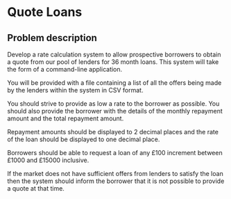# Quote Loans #

## Problem description ##
Develop a rate calculation system to allow prospective borrowers to obtain a quote from our pool of lenders for 36 month loans. This system will take the form of a command-line application.

You will be provided with a file containing a list of all the offers being made by the lenders within the system in CSV format.

You should strive to provide as low a rate to the borrower as possible. You should also provide the borrower with the details of the monthly repayment amount and the total repayment amount.

Repayment amounts should be displayed to 2 decimal places and the rate of the loan should be displayed to one decimal place.

Borrowers should be able to request a loan of any £100 increment between £1000 and £15000
inclusive. 

If the market does not have sufficient offers from lenders to satisfy the loan then the
system should inform the borrower that it is not possible to provide a quote at that time.
